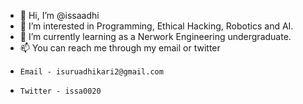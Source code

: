 - 👋 Hi, I’m @issaadhi
- 👀 I’m interested in Programming, Ethical Hacking, Robotics and AI.
- 🌱 I’m currently learning as a Nerwork Engineering undergraduate.
- 📫 You can reach me through my email or twitter
-     Email - isuruadhikari2@gmail.com
-     Twitter - issa0020
      

